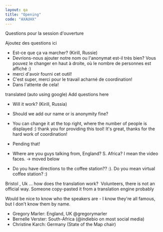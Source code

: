 ```yaml
---
layout: qa
title: "Opening"
code: "AXAUHX"
---
```

<span class="underline">Questions pour la session d'ouverture</span>


Ajoutez des questions ici

-   Est-ce que ça va marcher? (Kirill, Russie)
-   Devrions-nous ajouter notre nom ou l'anonymat est-il très bien? Vous
    pouvez le changer en haut à droite, où le nombre de personnes est
    affiché :)
-   merci d'avoir fourni cet outil!
-   C'est super, merci pour le travail acharné de coordination!
-   Dans l'attente de cela!


translated (auto using google)
Add questions here

-   Will it work? (Kirill, Russia)
-   Should we add our name or is anonymity fine?
-   You can change it at the top right, where the number of people is
    displayed :) thank you for providing this tool! It's great, thanks
    for the hard work of coordination!
-   Pending that!



-   Where are you guys talking from, England? S. Africa? I mean the
    video faces. → moved below



-   Do you have directions to the coffee station?? :). Do you mean
    virtual coffee station? :)



Bristol , Uk ... how does the translation work?  Volunteers, there is
not an official way.
Someone copy-pasted it from a translation engine probably

Would be nice to know who the speakers are - I know they're all famous,
but I don't know them by name.

-   Gregory Marler: England, UK @gregorymarler
-   Bernelle Verster: South-Africa (@indiebio on most social media)
-   Christine Karch: Germany (State of the Map chair)

